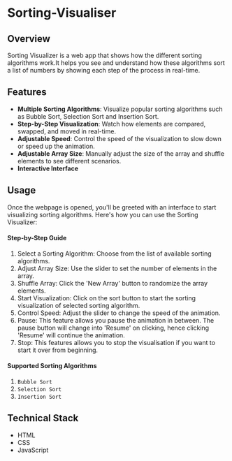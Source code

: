 # Sorting-Visualiser

## Overview

Sorting Visualizer is a web app that shows how the different sorting algorithms work.It helps you see and understand how these algorithms sort a list of numbers by showing each step of the process in real-time. 

## Features

- **Multiple Sorting Algorithms**: Visualize popular sorting algorithms such as Bubble Sort, Selection Sort and Insertion Sort.
- **Step-by-Step Visualization**: Watch how elements are compared, swapped, and moved in real-time.
- **Adjustable Speed**: Control the speed of the visualization to slow down or speed up the animation.
- **Adjustable Array Size**: Manually adjust the size of the array and shuffle elements to see different scenarios.
- **Interactive Interface** 

## Usage
Once the webpage is opened, you'll be greeted with an interface to start visualizing sorting algorithms. Here's how you can use the Sorting Visualizer:

#### Step-by-Step Guide

1. Select a Sorting Algorithm: Choose from the list of available sorting algorithms.
2. Adjust Array Size: Use the slider to set the number of elements in the array. 
3. Shuffle Array: Click the 'New Array' button to randomize the array elements.
4. Start Visualization: Click on the sort button to start the sorting visualization of selected sorting algorithm.
5. Control Speed: Adjust the slider to change the speed of the animation.
6. Pause: This feature allows you pause the animation in between. The pause button will change into 'Resume' on clicking, hence clicking 'Resume' will continue the animation.
7. Stop: This features allows you to stop the visualisation if you want to start it over from beginning. 

#### Supported Sorting Algorithms
1. `Bubble Sort`
2. `Selection Sort`
3. `Insertion Sort`

## Technical Stack
- HTML
- CSS
- JavaScript
